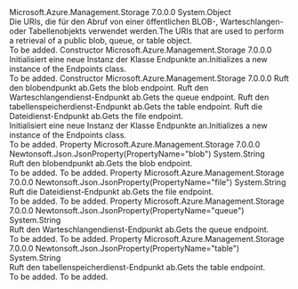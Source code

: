 <Type Name="Endpoints" FullName="Microsoft.Azure.Management.Storage.Models.Endpoints">
  <TypeSignature Language="C#" Value="public class Endpoints" />
  <TypeSignature Language="ILAsm" Value=".class public auto ansi beforefieldinit Endpoints extends System.Object" />
  <TypeSignature Language="DocId" Value="T:Microsoft.Azure.Management.Storage.Models.Endpoints" />
  <TypeSignature Language="VB.NET" Value="Public Class Endpoints" />
  <TypeSignature Language="F#" Value="type Endpoints = class" />
  <AssemblyInfo>
    <AssemblyName>Microsoft.Azure.Management.Storage</AssemblyName>
    <AssemblyVersion>7.0.0.0</AssemblyVersion>
  </AssemblyInfo>
  <Base>
    <BaseTypeName>System.Object</BaseTypeName>
  </Base>
  <Interfaces />
  <Docs>
    <summary>
            <span data-ttu-id="83f67-101">Die URIs, die für den Abruf von einer öffentlichen BLOB-, Warteschlangen- oder Tabellenobjekts verwendet werden.</span><span class="sxs-lookup"><span data-stu-id="83f67-101">The URIs that are used to perform a retrieval of a public blob, queue, or table object.</span></span>
            </summary>
    <remarks>To be added.</remarks>
  </Docs>
  <Members>
    <Member MemberName=".ctor">
      <MemberSignature Language="C#" Value="public Endpoints ();" />
      <MemberSignature Language="ILAsm" Value=".method public hidebysig specialname rtspecialname instance void .ctor() cil managed" />
      <MemberSignature Language="DocId" Value="M:Microsoft.Azure.Management.Storage.Models.Endpoints.#ctor" />
      <MemberSignature Language="VB.NET" Value="Public Sub New ()" />
      <MemberType>Constructor</MemberType>
      <AssemblyInfo>
        <AssemblyName>Microsoft.Azure.Management.Storage</AssemblyName>
        <AssemblyVersion>7.0.0.0</AssemblyVersion>
      </AssemblyInfo>
      <Parameters />
      <Docs>
        <summary>
            <span data-ttu-id="83f67-102">Initialisiert eine neue Instanz der Klasse Endpunkte an.</span><span class="sxs-lookup"><span data-stu-id="83f67-102">Initializes a new instance of the Endpoints class.</span></span>
            </summary>
        <remarks>To be added.</remarks>
      </Docs>
    </Member>
    <Member MemberName=".ctor">
      <MemberSignature Language="C#" Value="public Endpoints (string blob = null, string queue = null, string table = null, string file = null);" />
      <MemberSignature Language="ILAsm" Value=".method public hidebysig specialname rtspecialname instance void .ctor(string blob, string queue, string table, string file) cil managed" />
      <MemberSignature Language="DocId" Value="M:Microsoft.Azure.Management.Storage.Models.Endpoints.#ctor(System.String,System.String,System.String,System.String)" />
      <MemberSignature Language="VB.NET" Value="Public Sub New (Optional blob As String = null, Optional queue As String = null, Optional table As String = null, Optional file As String = null)" />
      <MemberSignature Language="F#" Value="new Microsoft.Azure.Management.Storage.Models.Endpoints : string * string * string * string -&gt; Microsoft.Azure.Management.Storage.Models.Endpoints" Usage="new Microsoft.Azure.Management.Storage.Models.Endpoints (blob, queue, table, file)" />
      <MemberType>Constructor</MemberType>
      <AssemblyInfo>
        <AssemblyName>Microsoft.Azure.Management.Storage</AssemblyName>
        <AssemblyVersion>7.0.0.0</AssemblyVersion>
      </AssemblyInfo>
      <Parameters>
        <Parameter Name="blob" Type="System.String" />
        <Parameter Name="queue" Type="System.String" />
        <Parameter Name="table" Type="System.String" />
        <Parameter Name="file" Type="System.String" />
      </Parameters>
      <Docs>
        <param name="blob"><span data-ttu-id="83f67-103">Ruft den blobendpunkt ab.</span><span class="sxs-lookup"><span data-stu-id="83f67-103">Gets the blob endpoint.</span></span></param>
        <param name="queue"><span data-ttu-id="83f67-104">Ruft den Warteschlangendienst-Endpunkt ab.</span><span class="sxs-lookup"><span data-stu-id="83f67-104">Gets the queue endpoint.</span></span></param>
        <param name="table"><span data-ttu-id="83f67-105">Ruft den tabellenspeicherdienst-Endpunkt ab.</span><span class="sxs-lookup"><span data-stu-id="83f67-105">Gets the table endpoint.</span></span></param>
        <param name="file"><span data-ttu-id="83f67-106">Ruft die Dateidienst-Endpunkt ab.</span><span class="sxs-lookup"><span data-stu-id="83f67-106">Gets the file endpoint.</span></span></param>
        <summary>
            <span data-ttu-id="83f67-107">Initialisiert eine neue Instanz der Klasse Endpunkte an.</span><span class="sxs-lookup"><span data-stu-id="83f67-107">Initializes a new instance of the Endpoints class.</span></span>
            </summary>
        <remarks>To be added.</remarks>
      </Docs>
    </Member>
    <Member MemberName="Blob">
      <MemberSignature Language="C#" Value="public string Blob { get; }" />
      <MemberSignature Language="ILAsm" Value=".property instance string Blob" />
      <MemberSignature Language="DocId" Value="P:Microsoft.Azure.Management.Storage.Models.Endpoints.Blob" />
      <MemberSignature Language="VB.NET" Value="Public ReadOnly Property Blob As String" />
      <MemberSignature Language="F#" Value="member this.Blob : string" Usage="Microsoft.Azure.Management.Storage.Models.Endpoints.Blob" />
      <MemberType>Property</MemberType>
      <AssemblyInfo>
        <AssemblyName>Microsoft.Azure.Management.Storage</AssemblyName>
        <AssemblyVersion>7.0.0.0</AssemblyVersion>
      </AssemblyInfo>
      <Attributes>
        <Attribute>
          <AttributeName>Newtonsoft.Json.JsonProperty(PropertyName="blob")</AttributeName>
        </Attribute>
      </Attributes>
      <ReturnValue>
        <ReturnType>System.String</ReturnType>
      </ReturnValue>
      <Docs>
        <summary>
            <span data-ttu-id="83f67-108">Ruft den blobendpunkt ab.</span><span class="sxs-lookup"><span data-stu-id="83f67-108">Gets the blob endpoint.</span></span>
            </summary>
        <value>To be added.</value>
        <remarks>To be added.</remarks>
      </Docs>
    </Member>
    <Member MemberName="File">
      <MemberSignature Language="C#" Value="public string File { get; }" />
      <MemberSignature Language="ILAsm" Value=".property instance string File" />
      <MemberSignature Language="DocId" Value="P:Microsoft.Azure.Management.Storage.Models.Endpoints.File" />
      <MemberSignature Language="VB.NET" Value="Public ReadOnly Property File As String" />
      <MemberSignature Language="F#" Value="member this.File : string" Usage="Microsoft.Azure.Management.Storage.Models.Endpoints.File" />
      <MemberType>Property</MemberType>
      <AssemblyInfo>
        <AssemblyName>Microsoft.Azure.Management.Storage</AssemblyName>
        <AssemblyVersion>7.0.0.0</AssemblyVersion>
      </AssemblyInfo>
      <Attributes>
        <Attribute>
          <AttributeName>Newtonsoft.Json.JsonProperty(PropertyName="file")</AttributeName>
        </Attribute>
      </Attributes>
      <ReturnValue>
        <ReturnType>System.String</ReturnType>
      </ReturnValue>
      <Docs>
        <summary>
            <span data-ttu-id="83f67-109">Ruft die Dateidienst-Endpunkt ab.</span><span class="sxs-lookup"><span data-stu-id="83f67-109">Gets the file endpoint.</span></span>
            </summary>
        <value>To be added.</value>
        <remarks>To be added.</remarks>
      </Docs>
    </Member>
    <Member MemberName="Queue">
      <MemberSignature Language="C#" Value="public string Queue { get; }" />
      <MemberSignature Language="ILAsm" Value=".property instance string Queue" />
      <MemberSignature Language="DocId" Value="P:Microsoft.Azure.Management.Storage.Models.Endpoints.Queue" />
      <MemberSignature Language="VB.NET" Value="Public ReadOnly Property Queue As String" />
      <MemberSignature Language="F#" Value="member this.Queue : string" Usage="Microsoft.Azure.Management.Storage.Models.Endpoints.Queue" />
      <MemberType>Property</MemberType>
      <AssemblyInfo>
        <AssemblyName>Microsoft.Azure.Management.Storage</AssemblyName>
        <AssemblyVersion>7.0.0.0</AssemblyVersion>
      </AssemblyInfo>
      <Attributes>
        <Attribute>
          <AttributeName>Newtonsoft.Json.JsonProperty(PropertyName="queue")</AttributeName>
        </Attribute>
      </Attributes>
      <ReturnValue>
        <ReturnType>System.String</ReturnType>
      </ReturnValue>
      <Docs>
        <summary>
            <span data-ttu-id="83f67-110">Ruft den Warteschlangendienst-Endpunkt ab.</span><span class="sxs-lookup"><span data-stu-id="83f67-110">Gets the queue endpoint.</span></span>
            </summary>
        <value>To be added.</value>
        <remarks>To be added.</remarks>
      </Docs>
    </Member>
    <Member MemberName="Table">
      <MemberSignature Language="C#" Value="public string Table { get; }" />
      <MemberSignature Language="ILAsm" Value=".property instance string Table" />
      <MemberSignature Language="DocId" Value="P:Microsoft.Azure.Management.Storage.Models.Endpoints.Table" />
      <MemberSignature Language="VB.NET" Value="Public ReadOnly Property Table As String" />
      <MemberSignature Language="F#" Value="member this.Table : string" Usage="Microsoft.Azure.Management.Storage.Models.Endpoints.Table" />
      <MemberType>Property</MemberType>
      <AssemblyInfo>
        <AssemblyName>Microsoft.Azure.Management.Storage</AssemblyName>
        <AssemblyVersion>7.0.0.0</AssemblyVersion>
      </AssemblyInfo>
      <Attributes>
        <Attribute>
          <AttributeName>Newtonsoft.Json.JsonProperty(PropertyName="table")</AttributeName>
        </Attribute>
      </Attributes>
      <ReturnValue>
        <ReturnType>System.String</ReturnType>
      </ReturnValue>
      <Docs>
        <summary>
            <span data-ttu-id="83f67-111">Ruft den tabellenspeicherdienst-Endpunkt ab.</span><span class="sxs-lookup"><span data-stu-id="83f67-111">Gets the table endpoint.</span></span>
            </summary>
        <value>To be added.</value>
        <remarks>To be added.</remarks>
      </Docs>
    </Member>
  </Members>
</Type>
